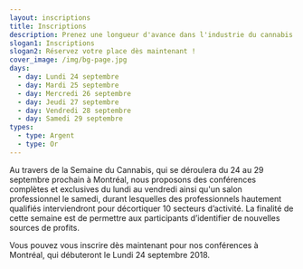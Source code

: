 ```yaml
---
layout: inscriptions
title: Inscriptions
description: Prenez une longueur d'avance dans l'industrie du cannabis
slogan1: Inscriptions
slogan2: Réservez votre place dès maintenant !
cover_image: /img/bg-page.jpg
days:
  - day: Lundi 24 septembre
  - day: Mardi 25 septembre
  - day: Mercredi 26 septembre
  - day: Jeudi 27 septembre
  - day: Vendredi 28 septembre
  - day: Samedi 29 septembre
types:
  - type: Argent
  - type: Or
---
```

Au travers de la Semaine du Cannabis, qui se déroulera du 24 au 29 septembre prochain à Montréal, nous proposons des conférences complètes et exclusives du lundi au vendredi ainsi qu'un salon professionnel le samedi, durant lesquelles des professionnels hautement qualifiés interviendront pour décortiquer 10 secteurs d’activité. La finalité de cette semaine est de permettre aux participants d’identifier de nouvelles sources de profits. 

Vous pouvez vous inscrire dès maintenant pour nos conférences à Montréal, qui débuteront le Lundi 24 septembre 2018.
